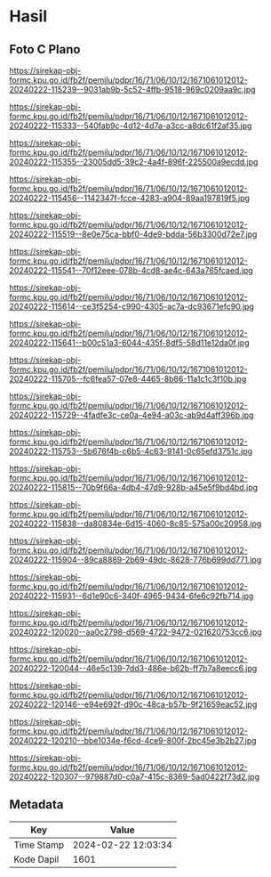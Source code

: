 # Hasil

## Foto C Plano

https://sirekap-obj-formc.kpu.go.id/fb2f/pemilu/pdpr/16/71/06/10/12/1671061012012-20240222-115239--9031ab9b-5c52-4ffb-9518-969c0209aa9c.jpg

https://sirekap-obj-formc.kpu.go.id/fb2f/pemilu/pdpr/16/71/06/10/12/1671061012012-20240222-115333--540fab9c-4d12-4d7a-a3cc-a8dc61f2af35.jpg

https://sirekap-obj-formc.kpu.go.id/fb2f/pemilu/pdpr/16/71/06/10/12/1671061012012-20240222-115355--23005dd5-39c2-4a4f-896f-225500a9ecdd.jpg

https://sirekap-obj-formc.kpu.go.id/fb2f/pemilu/pdpr/16/71/06/10/12/1671061012012-20240222-115456--1142347f-fcce-4283-a904-89aa197819f5.jpg

https://sirekap-obj-formc.kpu.go.id/fb2f/pemilu/pdpr/16/71/06/10/12/1671061012012-20240222-115519--8e0e75ca-bbf0-4de9-bdda-56b3300d72e7.jpg

https://sirekap-obj-formc.kpu.go.id/fb2f/pemilu/pdpr/16/71/06/10/12/1671061012012-20240222-115541--70f12eee-078b-4cd8-ae4c-643a765fcaed.jpg

https://sirekap-obj-formc.kpu.go.id/fb2f/pemilu/pdpr/16/71/06/10/12/1671061012012-20240222-115614--ce3f5254-c990-4305-ac7a-dc93671efc90.jpg

https://sirekap-obj-formc.kpu.go.id/fb2f/pemilu/pdpr/16/71/06/10/12/1671061012012-20240222-115641--b00c51a3-6044-435f-8df5-58d11e12da0f.jpg

https://sirekap-obj-formc.kpu.go.id/fb2f/pemilu/pdpr/16/71/06/10/12/1671061012012-20240222-115705--fc6fea57-07e8-4465-8b86-11a1c1c3f10b.jpg

https://sirekap-obj-formc.kpu.go.id/fb2f/pemilu/pdpr/16/71/06/10/12/1671061012012-20240222-115729--4fadfe3c-ce0a-4e94-a03c-ab9d4aff396b.jpg

https://sirekap-obj-formc.kpu.go.id/fb2f/pemilu/pdpr/16/71/06/10/12/1671061012012-20240222-115753--5b676f4b-c6b5-4c63-9141-0c65efd3751c.jpg

https://sirekap-obj-formc.kpu.go.id/fb2f/pemilu/pdpr/16/71/06/10/12/1671061012012-20240222-115815--70b9f66a-4db4-47d9-928b-a45e5f9bd4bd.jpg

https://sirekap-obj-formc.kpu.go.id/fb2f/pemilu/pdpr/16/71/06/10/12/1671061012012-20240222-115838--da80834e-6d15-4060-8c85-575a00c20958.jpg

https://sirekap-obj-formc.kpu.go.id/fb2f/pemilu/pdpr/16/71/06/10/12/1671061012012-20240222-115904--89ca8889-2b69-49dc-8628-776b699dd771.jpg

https://sirekap-obj-formc.kpu.go.id/fb2f/pemilu/pdpr/16/71/06/10/12/1671061012012-20240222-115931--6d1e90c6-340f-4965-9434-6fe6c92fb714.jpg

https://sirekap-obj-formc.kpu.go.id/fb2f/pemilu/pdpr/16/71/06/10/12/1671061012012-20240222-120020--aa0c2798-d569-4722-9472-021620753cc6.jpg

https://sirekap-obj-formc.kpu.go.id/fb2f/pemilu/pdpr/16/71/06/10/12/1671061012012-20240222-120044--46e5c139-7dd3-486e-b62b-ff7b7a8eecc6.jpg

https://sirekap-obj-formc.kpu.go.id/fb2f/pemilu/pdpr/16/71/06/10/12/1671061012012-20240222-120146--e94e692f-d90c-48ca-b57b-9f21659eac52.jpg

https://sirekap-obj-formc.kpu.go.id/fb2f/pemilu/pdpr/16/71/06/10/12/1671061012012-20240222-120210--bbe1034e-f6cd-4ce9-800f-2bc45e3b2b27.jpg

https://sirekap-obj-formc.kpu.go.id/fb2f/pemilu/pdpr/16/71/06/10/12/1671061012012-20240222-120307--979887d0-c0a7-415c-8369-5ad0422f73d2.jpg


## Metadata

| Key        | Value               |
| ---------- | ------------------- |
| Time Stamp | 2024-02-22 12:03:34 |
| Kode Dapil | 1601                |




